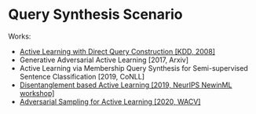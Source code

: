 # Query Synthesis Scenario

Works:
- [Active Learning with Direct Query Construction [KDD, 2008]](https://dl.acm.org/doi/pdf/10.1145/1401890.1401950)
- Generative Adversarial Active Learning [2017, Arxiv]
- Active Learning via Membership Query Synthesis for Semi-supervised Sentence Classification [2019, CoNLL]
- [Disentanglement based Active Learning [2019, NeurIPS NewinML workshop]](https://arxiv.org/abs/1912.07018)
- [Adversarial Sampling for Active Learning [2020, WACV]](https://openaccess.thecvf.com/content_WACV_2020/papers/Mayer_Adversarial_Sampling_for_Active_Learning_WACV_2020_paper.pdf)
